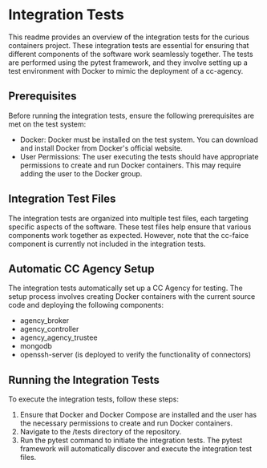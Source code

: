 # Integration Tests

This readme provides an overview of the integration tests for the curious containers project. These integration tests are essential for ensuring that different components of the software work seamlessly together. The tests are performed using the pytest framework, and they involve setting up a test environment with Docker to mimic the deployment of a cc-agency.

## Prerequisites

Before running the integration tests, ensure the following prerequisites are met on the test system:

* Docker: Docker must be installed on the test system. You can download and install Docker from Docker's official website.
* User Permissions: The user executing the tests should have appropriate permissions to create and run Docker containers. This may require adding the user to the Docker group.

## Integration Test Files

The integration tests are organized into multiple test files, each targeting specific aspects of the software. These test files help ensure that various components work together as expected. However, note that the cc-faice component is currently not included in the integration tests.

## Automatic CC Agency Setup

The integration tests automatically set up a CC Agency for testing. The setup process involves creating Docker containers with the current source code and deploying the following components:

* agency_broker
* agency_controller
* agency_agency_trustee
* mongodb
* openssh-server (is deployed to verify the functionality of connectors)

## Running the Integration Tests

To execute the integration tests, follow these steps:

1. Ensure that Docker and Docker Compose are installed and the user has the necessary permissions to create and run Docker containers.
2. Navigate to the /tests directory of the repository.
3. Run the pytest command to initiate the integration tests. The pytest framework will automatically discover and execute the integration test files.

